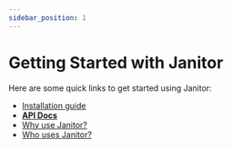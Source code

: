 ```yaml
---
sidebar_position: 1
---
```


# Getting Started with Janitor

Here are some quick links to get started using Janitor:

- [Installation guide](/docs/installation)
- [**API Docs**](/api/Janitor)
- [Why use Janitor?](/docs/why-use-janitor)
- [Who uses Janitor?](/docs/who-uses-janitor)
